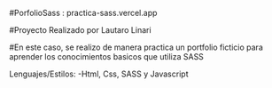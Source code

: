 #PorfolioSass : practica-sass.vercel.app

#Proyecto Realizado por Lautaro Linari

#En este caso, se realizo de manera practica un portfolio ficticio para aprender los conocimientos basicos que utiliza SASS

Lenguajes/Estilos:
-Html, Css, SASS y Javascript
